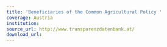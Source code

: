 ```yaml
---
title: 'Beneficiaries of the Common Agricultural Policy '
coverage: Austria
institution: 
source_url: http://www.transparenzdatenbank.at/
download_url: 
---
```

